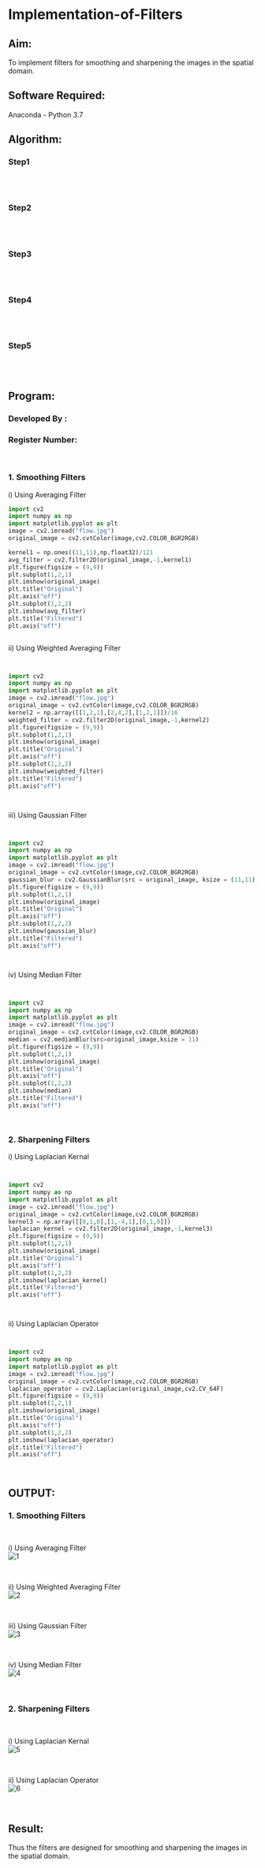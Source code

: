 # Implementation-of-Filters
## Aim:
To implement filters for smoothing and sharpening the images in the spatial domain.

## Software Required:
Anaconda - Python 3.7

## Algorithm:
### Step1
</br>
</br> 

### Step2
</br>
</br> 

### Step3
</br>
</br> 

### Step4
</br>
</br> 

### Step5
</br>
</br> 

## Program:
### Developed By   :
### Register Number:
</br>

### 1. Smoothing Filters

i) Using Averaging Filter
```Python
import cv2
import numpy as np
import matplotlib.pyplot as plt
image = cv2.imread("flow.jpg")
original_image = cv2.cvtColor(image,cv2.COLOR_BGR2RGB)

kernel1 = np.ones((11,11),np.float32)/121
avg_filter = cv2.filter2D(original_image,-1,kernel1)
plt.figure(figsize = (9,9))
plt.subplot(1,2,1)
plt.imshow(original_image)
plt.title("Original")
plt.axis("off")
plt.subplot(1,2,2)
plt.imshow(avg_filter)
plt.title("Filtered")
plt.axis("off")



```
ii) Using Weighted Averaging Filter
```Python


import cv2
import numpy as np
import matplotlib.pyplot as plt
image = cv2.imread("flow.jpg")
original_image = cv2.cvtColor(image,cv2.COLOR_BGR2RGB)
kernel2 = np.array([[1,2,1],[2,4,2],[1,2,1]])/16
weighted_filter = cv2.filter2D(original_image,-1,kernel2)
plt.figure(figsize = (9,9))
plt.subplot(1,2,1)
plt.imshow(original_image)
plt.title("Original")
plt.axis("off")
plt.subplot(1,2,2)
plt.imshow(weighted_filter)
plt.title("Filtered")
plt.axis("off")




```
iii) Using Gaussian Filter
```Python


import cv2
import numpy as np
import matplotlib.pyplot as plt
image = cv2.imread("flow.jpg")
original_image = cv2.cvtColor(image,cv2.COLOR_BGR2RGB)
gaussian_blur = cv2.GaussianBlur(src = original_image, ksize = (11,11), sigmaX=0, sigmaY=0)
plt.figure(figsize = (9,9))
plt.subplot(1,2,1)
plt.imshow(original_image)
plt.title("Original")
plt.axis("off")
plt.subplot(1,2,2)
plt.imshow(gaussian_blur)
plt.title("Filtered")
plt.axis("off")




```

iv) Using Median Filter
```Python


import cv2
import numpy as np
import matplotlib.pyplot as plt
image = cv2.imread("flow.jpg")
original_image = cv2.cvtColor(image,cv2.COLOR_BGR2RGB)
median = cv2.medianBlur(src=original_image,ksize = 11)
plt.figure(figsize = (9,9))
plt.subplot(1,2,1)
plt.imshow(original_image)
plt.title("Original")
plt.axis("off")
plt.subplot(1,2,2)
plt.imshow(median)
plt.title("Filtered")
plt.axis("off")




```

### 2. Sharpening Filters
i) Using Laplacian Kernal
```Python


import cv2
import numpy as np
import matplotlib.pyplot as plt
image = cv2.imread("flow.jpg")
original_image = cv2.cvtColor(image,cv2.COLOR_BGR2RGB)
kernel3 = np.array([[0,1,0],[1,-4,1],[0,1,0]])
laplacian_kernel = cv2.filter2D(original_image,-1,kernel3)
plt.figure(figsize = (9,9))
plt.subplot(1,2,1)
plt.imshow(original_image)
plt.title("Original")
plt.axis("off")
plt.subplot(1,2,2)
plt.imshow(laplacian_kernel)
plt.title("Filtered")
plt.axis("off")




```
ii) Using Laplacian Operator
```Python


import cv2
import numpy as np
import matplotlib.pyplot as plt
image = cv2.imread("flow.jpg")
original_image = cv2.cvtColor(image,cv2.COLOR_BGR2RGB)
laplacian_operator = cv2.Laplacian(original_image,cv2.CV_64F)
plt.figure(figsize = (9,9))
plt.subplot(1,2,1)
plt.imshow(original_image)
plt.title("Original")
plt.axis("off")
plt.subplot(1,2,2)
plt.imshow(laplacian_operator)
plt.title("Filtered")
plt.axis("off")




```

## OUTPUT:
### 1. Smoothing Filters
</br>

i) Using Averaging Filter
</br>
![1](https://user-images.githubusercontent.com/94154679/170519023-32655f18-1a18-475c-afa5-e410b76aaa0b.png)

</br>


ii) Using Weighted Averaging Filter
</br>
![2](https://user-images.githubusercontent.com/94154679/170519089-639c423f-d898-41c0-8874-7733aa562e42.png)

</br>


iii) Using Gaussian Filter
</br>
![3](https://user-images.githubusercontent.com/94154679/170519156-2fc114af-6fdf-45dd-8a56-4ae7ded43163.png)

</br>


iv) Using Median Filter
</br>
![4](https://user-images.githubusercontent.com/94154679/170519189-41d85311-b819-4e92-ac9d-9ca5159a3cbd.png)

</br>


### 2. Sharpening Filters
</br>

i) Using Laplacian Kernal
</br>
![5](https://user-images.githubusercontent.com/94154679/170519228-d0871e62-2001-4966-8c06-80cc95374d5c.png)

</br>


ii) Using Laplacian Operator
</br>
![6](https://user-images.githubusercontent.com/94154679/170519315-b49d2190-c6f1-43d2-969a-46ba011e12e3.png)

</br>


## Result:
Thus the filters are designed for smoothing and sharpening the images in the spatial domain.
